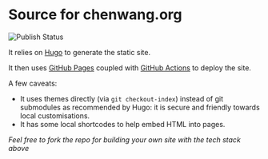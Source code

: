 # Source for chenwang.org

![Publish Status](https://github.com/cwang/cwang.github.io/actions/workflows/publish.yml/badge.svg)

It relies on [Hugo](https://gohugo.io) to generate the static site. 

It then uses [GitHub Pages](https://pages.github.com/) coupled with [GitHub Actions](https://github.com/features/actions) to deploy the site.

A few caveats:
- It uses themes directly (via `git checkout-index`) instead of git submodules as recommended by Hugo: it is secure and friendly towards local customisations.
- It has some local shortcodes to help embed HTML into pages.

*Feel free to fork the repo for building your own site with the tech stack above*
